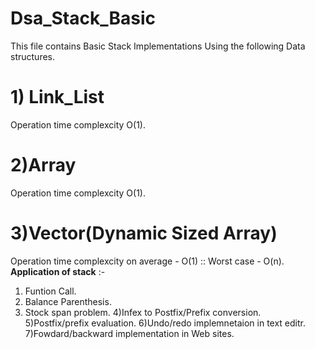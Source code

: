 # Dsa_Stack_Basic
This file contains Basic Stack Implementations
Using the following Data structures.
# 1) Link_List
Operation time complexcity O(1).
# 2)Array
Operation time complexcity O(1).
# 3)Vector(Dynamic Sized Array)
Operation time complexcity on average - O(1) :: Worst case - O(n).
**Application of stack** :-
1) Funtion Call.
2) Balance Parenthesis.
3) Stock span problem.
4)Infex to Postfix/Prefix conversion.
5)Postfix/prefix evaluation.
6)Undo/redo implemnetaion in text editr.
7)Fowdard/backward implementation in Web sites.
